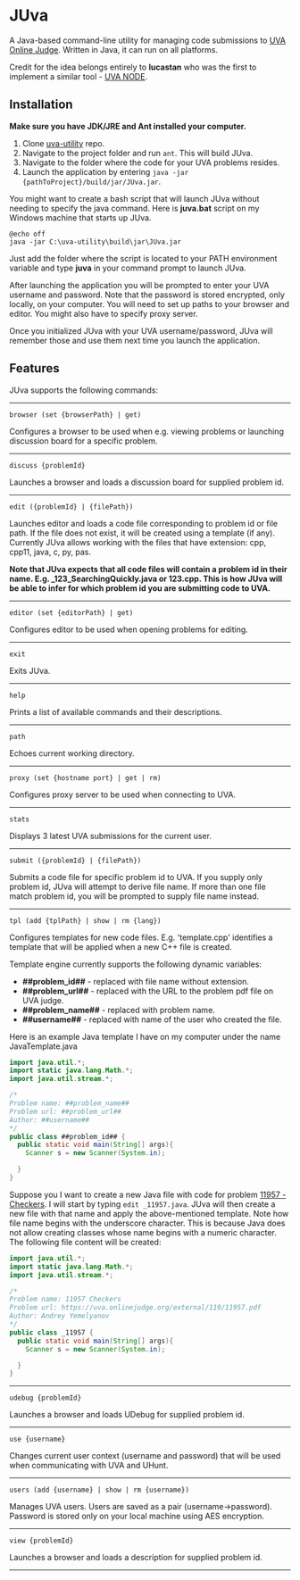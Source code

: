 # JUva
A Java-based command-line utility for managing code submissions to [UVA Online Judge](https://uva.onlinejudge.org/). Written in Java, it can run on all platforms.

Credit for the idea belongs entirely to **lucastan** who was the first to implement a similar tool - [UVA NODE](https://github.com/lucastan/uva-node).

Installation
--------------------------

**Make sure you have JDK/JRE and Ant installed your computer.**

1. Clone [uva-utility](https://github.com/andrey-yemelyanov/uva-utility.git) repo.
2. Navigate to the project folder and run ```ant```. This will build JUva.
3. Navigate to the folder where the code for your UVA problems resides.
3. Launch the application by entering ```java -jar {pathToProject}/build/jar/JUva.jar```. 

You might want to create a bash script that will launch JUva without needing to specify the java command. Here is **juva.bat** script on my Windows machine that starts up JUva.

```
@echo off
java -jar C:\uva-utility\build\jar\JUva.jar
```

Just add the folder where the script is located to your PATH environment variable and type **juva** in your command prompt to launch JUva.

After launching the application you will be prompted to enter your UVA username and password. Note that the password is stored encrypted, only locally, on your computer. You will need to set up paths to your browser and editor. You might also have to specify proxy server.

Once you initialized JUva with your UVA username/password, JUva will remember those and use them next time you launch the application.

Features
------------------------------

JUva supports the following commands:
___
```
browser (set {browserPath} | get)
```
Configures a browser to be used when e.g. viewing problems or launching discussion board for a specific problem.
___
```
discuss {problemId}
```
Launches a browser and loads a discussion board for supplied problem id.
___
```
edit ({problemId} | {filePath})
```
Launches editor and loads a code file corresponding to problem id or file path. If the file does not exist, it will be created using a template (if any). Currently JUva allows working with the files that have extension: cpp, cpp11, java, c, py, pas.

**Note that JUva expects that all code files will contain a problem id in their name. E.g. _123_SearchingQuickly.java or 123.cpp. This is how JUva will be able to infer for which problem id you are submitting code to UVA.**
___
```
editor (set {editorPath} | get)
```
Configures editor to be used when opening problems for editing.
___
```
exit
```
Exits JUva.
___
```
help
```
Prints a list of available commands and their descriptions.
___
```
path
```
Echoes current working directory.
___
```
proxy (set {hostname port} | get | rm)
```
Configures proxy server to be used when connecting to UVA.
___
```
stats
```
Displays 3 latest UVA submissions for the current user.
___
```
submit ({problemId} | {filePath})
```
Submits a code file for specific problem id to UVA. If you supply only problem id, JUva will attempt to derive file name. If more than one file match problem id, you will be prompted to supply file name instead.
___
```
tpl (add {tplPath} | show | rm {lang})
```
Configures templates for new code files. E.g. 'template.cpp' identifies a template that will be applied when a new C++ file is created.

Template engine currently supports the following dynamic variables:

* **##problem_id##** - replaced with file name without extension.
* **##problem_url##** - replaced with the URL to the problem pdf file on UVA judge.
* **##problem_name##** - replaced with problem name.
* **##username##** - replaced with name of the user who created the file.

Here is an example Java template I have on my computer under the name JavaTemplate.java

```java
import java.util.*;
import static java.lang.Math.*;
import java.util.stream.*;

/*
Problem name: ##problem_name##
Problem url: ##problem_url##
Author: ##username##
*/
public class ##problem_id## {
  public static void main(String[] args){
    Scanner s = new Scanner(System.in);

  }
}
```

Suppose you I want to create a new Java file with code for problem [11957 - Checkers](https://uva.onlinejudge.org/external/119/11957.pdf). I will start by typing ```edit _11957.java```. JUva will then create a new file with that name and apply the above-mentioned template. Note how file name begins with the underscore character. This is because Java does not allow creating classes whose name begins with a numeric character. The following file content will be created:

```java
import java.util.*;
import static java.lang.Math.*;
import java.util.stream.*;

/*
Problem name: 11957 Checkers
Problem url: https://uva.onlinejudge.org/external/119/11957.pdf
Author: Andrey Yemelyanov
*/
public class _11957 {
  public static void main(String[] args){
    Scanner s = new Scanner(System.in);

  }
}
```
___
```
udebug {problemId}
```
Launches a browser and loads UDebug for supplied problem id.
___
```
use {username}
```
Changes current user context (username and password) that will be used when communicating with UVA and UHunt.
___
```
users (add {username} | show | rm {username})
```
Manages UVA users. Users are saved as a pair (username->password). Password is stored only on your local machine using AES encryption.
___
```
view {problemId}
```
Launches a browser and loads a description for supplied problem id.
___
